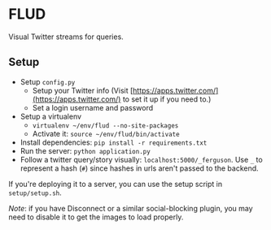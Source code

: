 # FLUD

Visual Twitter streams for queries.

## Setup

* Setup `config.py`
    * Setup your Twitter info (Visit
        [https://apps.twitter.com/](https://apps.twitter.com/) to set it
        up if you need to.)
    * Set a login username and password
* Setup a virtualenv
    * `virtualenv ~/env/flud --no-site-packages`
    * Activate it: `source ~/env/flud/bin/activate`
* Install dependencies: `pip install -r requirements.txt`
* Run the server: `python application.py`
* Follow a twitter query/story visually: `localhost:5000/_ferguson`. Use
`_` to represent a hash (`#`) since hashes in urls aren't passed to the
backend.

If you're deploying it to a server, you can use the setup script in
`setup/setup.sh`.

*Note*: if you have Disconnect or a similar social-blocking plugin,
you may need to disable it to get the images to load properly.
